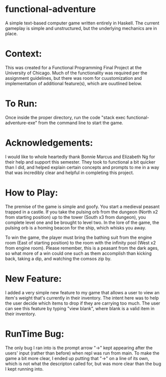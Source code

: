 # functional-adventure
A simple text-based computer game written entirely in Haskell. The current gameplay is simple and unstructured, but the underlying mechanics are in place.

# Context: 

This was created for a Functional Programming Final Project at the University of Chicago. Much of the functionality was required per the assignment guidelines, but there was room for cuustomization and implementation of additional feature(s), which are ouutlined below.

# To Run:

Once inside the proper directory, run the code "stack exec functional-adventure-exe" from the command line to start the game.

# Acknowledgements: 

I would like to whole heartedly thank Bonnie Marcus and Elizabeth Ng for their help and support this semester. They took to functional a bit quicker than I did, and helped explain certain concepts and prompts to me in a way that was incredibly clear and helpful in completing this project.

# How to Play: 

The premise of the game is simple and goofy. You start a medieval peasant trapped in a castle. If you take the pulsing orb from the dungeon (North x2 from starting position) up to the tower (South x3 from dungeon), you complete level one and be brought to level two. In the lore of the game, the pulsing orb is a homing beacon for the ship, which whisks you away.

To win the game, the player must bring the bathing suit from the engine room (East of starting position) to the room with the infinity pool (West x2 from engine room). Please remember, this is a peasant from the dark ages, so what more of a win could one such as them accomplish than kicking back, taking a dip, and watching the comsos zip by.

# New Feature: 

I added a very simple new feature to my game that allows a user to view an item's weight that's currently in their inventory. The intent here was to help the user decide which items to drop if they are carrying too much. The user can see this feature by typing "view blank", where blank is a valid item in their inventory.

# RunTime Bug: 

The only bug I ran into is the prompt arrow "->" kept appearing after the users' input (rather than before) when repl was run from main. To make the game a bit more clear, I ended up putting that "->" on a line of its own, which is not what the descripton called for, but was more clear than the bug I kept running into.
